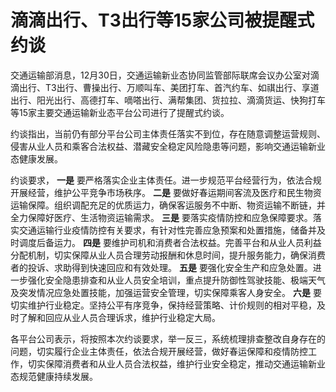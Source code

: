 # 滴滴出行、T3出行等15家公司被提醒式约谈

交通运输部消息，12月30日，交通运输新业态协同监管部际联席会议办公室对滴滴出行、T3出行、曹操出行、万顺叫车、美团打车、首汽约车、如祺出行、享道出行、阳光出行、高德打车、嘀嗒出行、满帮集团、货拉拉、滴滴货运、快狗打车等15家主要交通运输新业态平台公司进行了提醒式约谈。

约谈指出，当前仍有部分平台公司主体责任落实不到位，存在随意调整运营规则、侵害从业人员和乘客合法权益、潜藏安全稳定风险隐患等问题，影响交通运输新业态健康发展。

约谈要求， **一是** 要严格落实企业主体责任。进一步规范平台经营行为，依法合规开展经营，维护公平竞争市场秩序。 **二是**
要做好春运期间客流及医疗和民生物资运输保障。组织调配充足的优质运力，确保客运服务不中断、物资运输不断链，并全力保障好医疗、生活物资运输需求。 **三是**
要落实疫情防控和应急保障要求。落实交通运输行业疫情防控有关要求，有针对性完善应急预案和处置措施，储备并及时调度后备运力。 **四是**
要维护司机和消费者合法权益。完善平台和从业人员利益分配机制，切实保障从业人员合理劳动报酬和休息时间，提升服务能力，确保消费者的投诉、求助得到快速回应和有效处理。
**五是**
要强化安全生产和应急处置。进一步强化安全隐患排查和从业人员安全培训，重点提升防御性驾驶技能、极端天气及突发情况应急处置技能，加强运营安全管理，切实保障乘客人身安全。
**六是** 要切实维护行业稳定。坚持公平有序竞争，保持经营策略、计价规则的相对平稳，及时了解和回应从业人员合理诉求，维护行业稳定大局。

各平台公司表示，将按照本次约谈要求，举一反三，系统梳理排查整改自身存在的问题，切实履行企业主体责任，依法合规开展经营，做好春运保障和疫情防控工作，切实保障消费者和从业人员合法权益，维护行业安全稳定，推动交通运输新业态规范健康持续发展。


